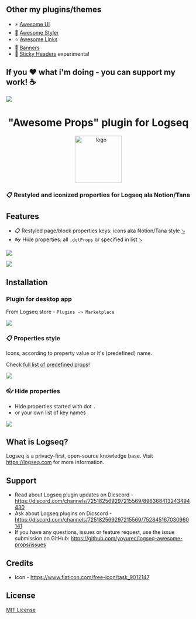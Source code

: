 ## Other my plugins/themes
* ⚡ [Awesome UI](https://github.com/yoyurec/logseq-awesome-ui)
* 🎨 [Awesome Styler](https://github.com/yoyurec/logseq-awesome-styler)
* ⭐ [Awesome Links](https://github.com/yoyurec/logseq-awesome-links)
* 📰 [Banners](https://github.com/yoyurec/logseq-banners-plugin)
* 📌 [Sticky Headers](https://github.com/yoyurec/logseq-sticky-headers) experimental

## If you ❤ what i'm doing - you can support my work! ☕

<a href="https://www.buymeacoffee.com/yoyurec"><img src="https://img.buymeacoffee.com/button-api/?text=Buy me a coffee&emoji=&slug=yoyurec&button_colour=FFDD00&font_colour=000000&font_family=Lato&outline_colour=000000&coffee_colour=ffffff" /></a>

<h1 align="center">"Awesome Props" plugin for Logseq</h1>
<p align="center">
    <a href="https://github.com/yoyurec/logseq-awesome-props">
        <img src="https://github.com/yoyurec/logseq-awesome-props/raw/main/icon.png" alt="logo" width="128" height="128" />
    </a>
</p>

### 📋 Restyled and iconized properties for Logseq ala Notion/Tana

## Features
* 📋 Restyled page/block properties keys: icons aka Notion/Tana style <a href="#-properties-style">🡖</a>
* 👓 Hide properties: all `.dotProps` or specified in list <a href="#-hide-properties">🡖</a>

![](https://github.com//yoyurec/logseq-awesome-props/raw/main/screenshots/screen.png)

![](https://github.com//yoyurec/logseq-awesome-props/raw/main/screenshots/awesomeProps.png)

## Installation

### Plugin for desktop app

From Logseq store - `Plugins -> Marketplace`

![](https://github.com//yoyurec/logseq-awesome-props/raw/main/screenshots/market.png)


### 📋 Properties style

Icons, according to property value or it's (predefined) name.

Check [full list of predefined props](https://github.com//yoyurec/logseq-awesome-props/raw/main/docs/props-demo.md)!

![](https://github.com//yoyurec/logseq-awesome-props/raw/main/screenshots/settings-icons.png)

### 👓 Hide properties

* Hide properties started with dot `.`
* or your own list of key names

![](https://github.com//yoyurec/logseq-awesome-props/raw/main/screenshots/settings-hide.png)

## What is Logseq?
Logseq is a privacy-first, open-source knowledge base. Visit https://logseq.com for more information.

## Support
* Read about Logseq plugin updates on Dicscord - https://discord.com/channels/725182569297215569/896368413243494430
* Ask about Logseq plugins on Dicscord - https://discord.com/channels/725182569297215569/752845167030960141
* If you have any questions, issues or feature request, use the issue submission on GitHub: https://github.com/yoyurec/logseq-awesome-props/issues

## Credits
* Icon - https://www.flaticon.com/free-icon/task_9012147

## License

[MIT License](./LICENSE)
